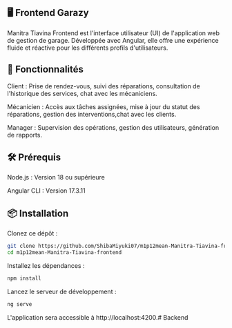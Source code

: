 🖥️ Frontend Garazy
---
Manitra Tiavina Frontend est l'interface utilisateur (UI) de l'application web de gestion de garage. Développée avec Angular, elle offre une expérience fluide et réactive pour les différents profils d'utilisateurs.

🚀 Fonctionnalités
---
Client : Prise de rendez-vous, suivi des réparations, consultation de l'historique des services, chat avec les mécaniciens.

Mécanicien : Accès aux tâches assignées, mise à jour du statut des réparations, gestion des interventions,chat avec les clients.

Manager : Supervision des opérations, gestion des utilisateurs, génération de rapports.

🛠️ Prérequis
--
Node.js : Version 18 ou supérieure

Angular CLI : Version 17.3.11

📦 Installation
-
Clonez ce dépôt :

```sh
git clone https://github.com/ShibaMiyuki07/m1p12mean-Manitra-Tiavina-frontend.git
cd m1p12mean-Manitra-Tiavina-frontend
```
Installez les dépendances :
```sh
npm install
```
Lancez le serveur de développement :
```sh
ng serve
```
L'application sera accessible à http://localhost:4200.# Backend

